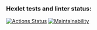 ### Hexlet tests and linter status:
[![Actions Status](https://github.com/SaliAbdullaeva/java-project-71/actions/workflows/hexlet-check.yml/badge.svg)](https://github.com/SaliAbdullaeva/java-project-71/actions)
[![Maintainability](https://api.codeclimate.com/v1/badges/441c3660842a050f496d/maintainability)](https://codeclimate.com/github/SaliAbdullaeva/java-project-71/maintainability)
